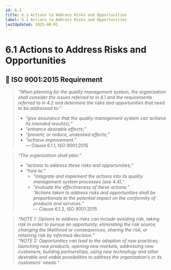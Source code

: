 ```yaml
---
id: 6.1
title: 6.1 Actions to Address Risks and Opportunities
label: 6.1 Actions to Address Risks and Opportunities
lastUpdated: 2025-08-01
---
```


# 6.1 Actions to Address Risks and Opportunities

## 🧾 ISO 9001:2015 Requirement

> _“When planning for the quality management system, the organization shall consider the issues referred to in 4.1 and the requirements referred to in 4.2 and determine the risks and opportunities that need to be addressed to:”_  
> - _“give assurance that the quality management system can achieve its intended result(s);”_  
> - _“enhance desirable effects;”_  
> - _“prevent, or reduce, undesired effects;”_  
> - _“achieve improvement.”_  
> — Clause 6.1.1, ISO 9001:2015

> _“The organization shall plan:”_  
> - _“actions to address these risks and opportunities;”_  
> - _“how to:”_  
>   - _“integrate and implement the actions into its quality management system processes (see 4.4);”_  
>   - _“evaluate the effectiveness of these actions.”_  
> _“Actions taken to address risks and opportunities shall be proportionate to the potential impact on the conformity of products and services.”_  
> — Clause 6.1.2, ISO 9001:2015

> _“NOTE 1: Options to address risks can include avoiding risk, taking risk in order to pursue an opportunity, eliminating the risk source, changing the likelihood or consequences, sharing the risk, or retaining risk by informed decision.”_  
> _“NOTE 2: Opportunities can lead to the adoption of new practices, launching new products, opening new markets, addressing new customers, building partnerships, using new technology and other desirable and viable possibilities to address the organization’s or its customers’ needs.”_
